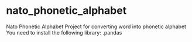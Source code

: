 # nato_phonetic_alphabet
Nato Phonetic Alphabet Project for converting word into phonetic alphabet
You need to install the following library:
  .pandas
